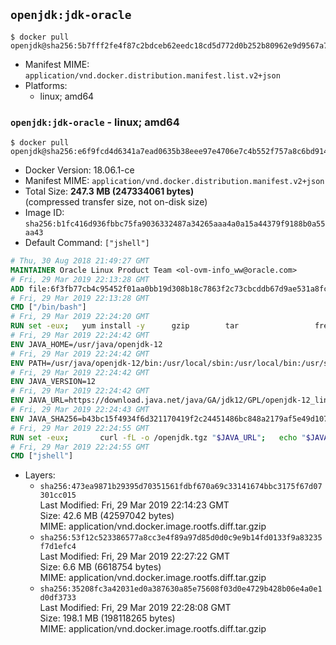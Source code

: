 ## `openjdk:jdk-oracle`

```console
$ docker pull openjdk@sha256:5b7fff2fe4f87c2bdceb62eedc18cd5d772d0b252b80962e9d9567a777d1ec5d
```

-	Manifest MIME: `application/vnd.docker.distribution.manifest.list.v2+json`
-	Platforms:
	-	linux; amd64

### `openjdk:jdk-oracle` - linux; amd64

```console
$ docker pull openjdk@sha256:e6f9fcd4d6341a7ead0635b38eee97e4706e7c4b552f757a8c6bd9140517d5ec
```

-	Docker Version: 18.06.1-ce
-	Manifest MIME: `application/vnd.docker.distribution.manifest.v2+json`
-	Total Size: **247.3 MB (247334061 bytes)**  
	(compressed transfer size, not on-disk size)
-	Image ID: `sha256:b1fc416d936fbbc75fa9036332487a34265aaa4a0a15a44379f9188b0a55aa43`
-	Default Command: `["jshell"]`

```dockerfile
# Thu, 30 Aug 2018 21:49:27 GMT
MAINTAINER Oracle Linux Product Team <ol-ovm-info_ww@oracle.com>
# Fri, 29 Mar 2019 22:13:28 GMT
ADD file:6f3fb77cb4c95452f01aa0bb19d308b18c7863f2c73cbcddb67d9ae531a8fc2e in / 
# Fri, 29 Mar 2019 22:13:28 GMT
CMD ["/bin/bash"]
# Fri, 29 Mar 2019 22:24:20 GMT
RUN set -eux; 	yum install -y 		gzip 		tar 				freetype fontconfig 	; 	rm -rf /var/cache/yum
# Fri, 29 Mar 2019 22:24:42 GMT
ENV JAVA_HOME=/usr/java/openjdk-12
# Fri, 29 Mar 2019 22:24:42 GMT
ENV PATH=/usr/java/openjdk-12/bin:/usr/local/sbin:/usr/local/bin:/usr/sbin:/usr/bin:/sbin:/bin
# Fri, 29 Mar 2019 22:24:42 GMT
ENV JAVA_VERSION=12
# Fri, 29 Mar 2019 22:24:42 GMT
ENV JAVA_URL=https://download.java.net/java/GA/jdk12/GPL/openjdk-12_linux-x64_bin.tar.gz
# Fri, 29 Mar 2019 22:24:43 GMT
ENV JAVA_SHA256=b43bc15f4934f6d321170419f2c24451486bc848a2179af5e49d10721438dd56
# Fri, 29 Mar 2019 22:24:55 GMT
RUN set -eux; 		curl -fL -o /openjdk.tgz "$JAVA_URL"; 	echo "$JAVA_SHA256 */openjdk.tgz" | sha256sum -c -; 	mkdir -p "$JAVA_HOME"; 	tar --extract --file /openjdk.tgz --directory "$JAVA_HOME" --strip-components 1; 	rm /openjdk.tgz; 		ln -sfT "$JAVA_HOME" /usr/java/default; 	ln -sfT "$JAVA_HOME" /usr/java/latest; 	for bin in "$JAVA_HOME/bin/"*; do 		base="$(basename "$bin")"; 		[ ! -e "/usr/bin/$base" ]; 		alternatives --install "/usr/bin/$base" "$base" "$bin" 20000; 	done; 		java -Xshare:dump; 		java --version; 	javac --version
# Fri, 29 Mar 2019 22:24:55 GMT
CMD ["jshell"]
```

-	Layers:
	-	`sha256:473ea9871b29395d70351561fdbf670a69c33141674bbc3175f67d07301cc015`  
		Last Modified: Fri, 29 Mar 2019 22:14:23 GMT  
		Size: 42.6 MB (42597042 bytes)  
		MIME: application/vnd.docker.image.rootfs.diff.tar.gzip
	-	`sha256:53f12c523386577a8cc3e4f89a97d85d0d0c9e9b14fd0133f9a83235f7d1efc4`  
		Last Modified: Fri, 29 Mar 2019 22:27:22 GMT  
		Size: 6.6 MB (6618754 bytes)  
		MIME: application/vnd.docker.image.rootfs.diff.tar.gzip
	-	`sha256:35208fc3a42031ed0a387630a85e75608f03d0e4729b428b06e4a0e1d0df3733`  
		Last Modified: Fri, 29 Mar 2019 22:28:08 GMT  
		Size: 198.1 MB (198118265 bytes)  
		MIME: application/vnd.docker.image.rootfs.diff.tar.gzip
